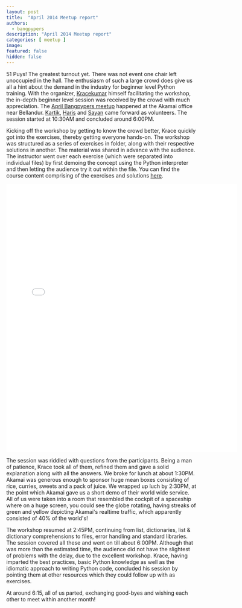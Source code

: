 ```yaml
---
layout: post
title:  "April 2014 Meetup report"
authors: 
  - bangpypers
description: "April 2014 Meetup report"
categories: [ meetup ]
image:
featured: false
hidden: false
---
```


51 Puys! The greatest turnout yet. There was not event one chair left unoccupied in the hall. The enthusiasm of such a large crowd does give us all a hint about the demand in the industry for beginner level Python training. With the organizer, [Kracekumar][] himself facilitating the workshop, the in-depth beginner level session was received by the crowd with much appreciation. The [April Bangpypers meetup](https://www.meetup.com/BangPypers/events/171450392/) happened at the Akamai office near Bellandur. [Kartik][], [Haris][] and [Sayan][] came forward as volunteers. The session started at 10:30AM and concluded around 6:00PM.

Kicking off the workshop by getting to know the crowd better, Krace quickly got into the exercises, thereby getting everyone hands-on. The workshop was structured as a series of exercises in folder, along with their respective solutions in another. The material was shared in advance with the audience. The instructor went over each exercise (which were separated into individual files) by first demoing the concept using the Python interpreter and then letting the audience try it out within the file. You can find the course content comprising of the exercises and solutions [here](https://github.com/kracekumar/pythonbyexamplestutorial).

<iframe src="//instagram.com/p/m-BXqkrQVC/embed/" width="612" height="710" frameborder="0" scrolling="no" allowtransparency="true"></iframe>

The session was riddled with questions from the participants. Being a man of patience, Krace took all of them, refined them and gave a solid explanation along with all the answers. We broke for lunch at about 1:30PM. Akamai was generous enough to sponsor huge mean boxes consisting of rice, curries, sweets and a pack of juice. We wrapped up luch by 2:30PM, at the point which Akamai gave us a short demo of their world wide service. All of us were taken into a room that resembled the cockpit of a spaceship where on a huge screen, you could see the globe rotating, having streaks of green and yellow depicting Akamai's realtime traffic, which apparently consisted of 40% of the world's!

The workshop resumed at 2:45PM, continuing from list, dictionaries, list & dictionary comprehensions to files, error handling and standard libraries. The session covered all these and went on till about 6:00PM. Although that was more than the estimated time, the audience did not have the slightest of problems with the delay, due to the excellent workshop. Krace, having imparted the best practices, basic Python knowledge as well as the idiomatic approach to writing Python code, concluded his session by pointing them at other resources which they could follow up with as exercises.

At around 6:15, all of us parted, exchanging good-byes and wishing each other to meet within another month!

[Kracekumar]: https://twitter.com/kracetheking
[Sayan]: https://twitter.com/chowdhury_sayan
[Haris]: https://twitter.com/harisibrahimkv
[Kartik]: https://twitter.com/k4rtik